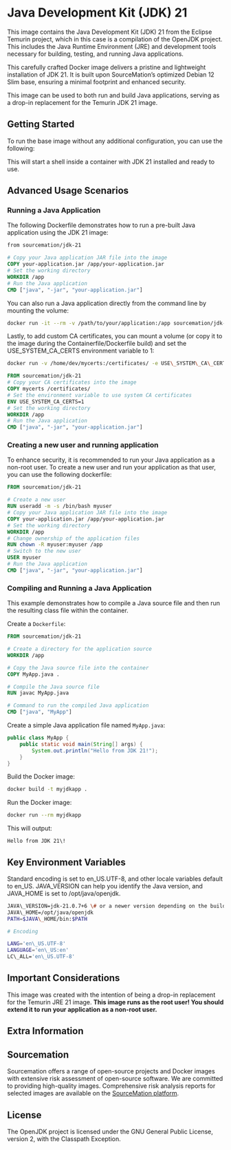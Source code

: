 # Java Development Kit (JDK) 21

This image contains the Java Development Kit (JDK) 21 from the Eclipse Temurin
project, which in this case is a compilation of the OpenJDK project. This
includes the Java Runtime Environment (JRE) and development tools necessary for
building, testing, and running Java applications.

This carefully crafted Docker image delivers a pristine and lightweight
installation of JDK 21. It is built upon SourceMation’s optimized Debian 12 Slim
base, ensuring a minimal footprint and enhanced security.

This image can be used to both run and build Java applications, serving as a
drop-in replacement for the Temurin JDK 21 image.

## Getting Started

To run the base image without any additional configuration, you can use the
following:


This will start a shell inside a container with JDK 21 installed and ready to
use.

## Advanced Usage Scenarios

### Running a Java Application

The following Dockerfile demonstrates how to run a pre-built Java application
using the JDK 21 image:

```Dockerfile
from sourcemation/jdk-21

# Copy your Java application JAR file into the image
COPY your-application.jar /app/your-application.jar
# Set the working directory
WORKDIR /app
# Run the Java application
CMD ["java", "-jar", "your-application.jar"]
```

You can also run a Java application directly from the command line by mounting
the volume:

```bash
docker run -it --rm -v /path/to/your/application:/app sourcemation/jdk-21 java -jar /app/your-application.jar
```

Lastly, to add custom CA certificates, you can mount a volume (or copy
it to the image during the Containerfile/Dockerfile build) and set the
USE\_SYSTEM\_CA\_CERTS environment variable to 1:

```bash
docker run -v /home/dev/mycerts:/certificates/ -e USE\_SYSTEM\_CA\_CERTS=1 sourcemation/jdk-21
```

```dockerfile
FROM sourcemation/jdk-21
# Copy your CA certificates into the image
COPY mycerts /certificates/
# Set the environment variable to use system CA certificates
ENV USE_SYSTEM_CA_CERTS=1
# Set the working directory
WORKDIR /app
# Run the Java application
CMD ["java", "-jar", "your-application.jar"]
```

### Creating a new user and running application

To enhance security, it is recommended to run your Java application as a
non-root user. To create a new user and run your application as that user, you
can use the following dockerfile:

```dockerfile
FROM sourcemation/jdk-21

# Create a new user
RUN useradd -m -s /bin/bash myuser
# Copy your Java application JAR file into the image
COPY your-application.jar /app/your-application.jar
# Set the working directory
WORKDIR /app
# Change ownership of the application files
RUN chown -R myuser:myuser /app
# Switch to the new user
USER myuser
# Run the Java application
CMD ["java", "-jar", "your-application.jar"]
```

### Compiling and Running a Java Application

This example demonstrates how to compile a Java source file and then run the
resulting class file within the container.

Create a `Dockerfile`:

```dockerfile
FROM sourcemation/jdk-21

# Create a directory for the application source
WORKDIR /app

# Copy the Java source file into the container
COPY MyApp.java .

# Compile the Java source file
RUN javac MyApp.java

# Command to run the compiled Java application
CMD ["java", "MyApp"]
```

Create a simple Java application file named `MyApp.java`:

```java
public class MyApp {
    public static void main(String[] args) {
        System.out.println("Hello from JDK 21!");
    }
}
```

Build the Docker image:

```bash
docker build -t myjdkapp .
```

Run the Docker image:

```bash
docker run --rm myjdkapp
```

This will output:

```
Hello from JDK 21\!
```

## Key Environment Variables

Standard encoding is set to en\_US.UTF-8, and other locale variables default
to en\_US. JAVA\_VERSION can help you identify the Java version, and
JAVA\_HOME is set to /opt/java/openjdk.

```bash
JAVA\_VERSION=jdk-21.0.7+6 \# or a newer version depending on the build
JAVA\_HOME=/opt/java/openjdk
PATH=$JAVA\_HOME/bin:$PATH

# Encoding

LANG='en\_US.UTF-8'
LANGUAGE='en\_US:en'
LC\_ALL='en\_US.UTF-8'
```

## Important Considerations

This image was created with the intention of being a drop-in replacement for
the Temurin JRE 21 image. **This image runs as the root user\! You should
extend it to run your application as a non-root user.**

## Extra Information

## Sourcemation

Sourcemation offers a range of open-source projects and Docker images with
extensive risk assessment of open-source software. We are committed to providing
high-quality images. Comprehensive risk analysis reports for selected images
are available on the [SourceMation platform](https://www.sourcemation.com/).

## License

The OpenJDK project is licensed under the GNU General Public License, version 2, with the Classpath Exception.
